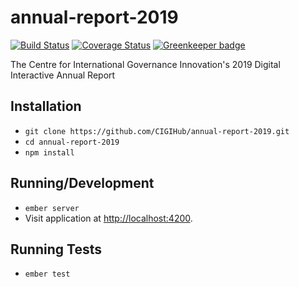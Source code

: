 # annual-report-2019

[![Build Status](https://travis-ci.com/CIGIHub/annual-report-2019.svg?branch=master)](https://travis-ci.com/CIGIHub/annual-report-2019)
[![Coverage Status](https://coveralls.io/repos/github/CIGIHub/annual-report-2019/badge.svg)](https://coveralls.io/github/CIGIHub/annual-report-2019)
[![Greenkeeper badge](https://badges.greenkeeper.io/CIGIHub/annual-report-2019.svg)](https://greenkeeper.io/)

The Centre for International Governance Innovation's 2019 Digital Interactive Annual Report

## Installation
+ `git clone https://github.com/CIGIHub/annual-report-2019.git`
+ `cd annual-report-2019`
+ `npm install`

## Running/Development
+ `ember server`
+ Visit application at [http://localhost:4200](http://localhost4200).

## Running Tests
+ `ember test`
